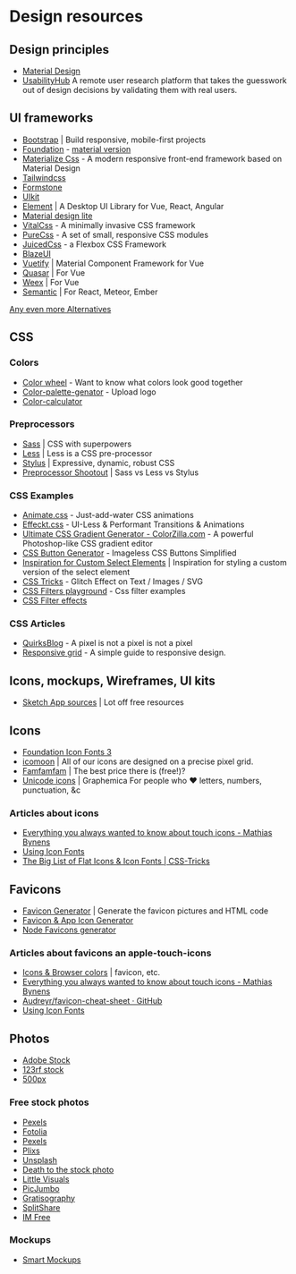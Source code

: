 # Design resources

## Design principles

* [Material Design](https://material.io/guidelines/)
* [UsabilityHub](https://usabilityhub.com/) A remote user research platform that takes the guesswork out of design decisions by validating them with real users.

## UI frameworks

* [Bootstrap](https://getbootstrap.com/) | Build responsive, mobile-first projects
* [Foundation](http://foundation.zurb.com/docs/) - [material version](https://github.com/mikolajdobrucki/material-foundation)
* [Materialize Css](https://materializecss.com/) - A modern responsive front-end framework based on Material Design
* [Tailwindcss](https://tailwindcss.com/)
* [Formstone](https://formstone.it)
* [UIkit](https://getuikit.com/)
* [Element](https://element.eleme.io/) | A Desktop UI Library for Vue, React, Angular
* [Material design lite](https://getmdl.io/)
* [VitalCss](https://vitalcss.com/) - A minimally invasive CSS framework
* [PureCss](https://purecss.io) - A set of small, responsive CSS modules
* [JuicedCss](http://juicedcss.com/) - a Flexbox CSS Framework
* [BlazeUI](https://www.blazeui.com/)
* [Vuetify](https://vuetifyjs.com/) | Material Component Framework for Vue
* [Quasar](http://quasar-framework.org/) | For Vue
* [Weex](https://weex-project.io/index.html) | For Vue
* [Semantic](https://semantic-ui.com/) | For React, Meteor, Ember

[Any even more Alternatives](https://classpert.com/blog/top-bootstrap-alternatives)

## CSS

### Colors
* [Color wheel](https://www.canva.com/colors/color-wheel/) - Want to know what colors look good together
* [Color-palette-genator](https://www.canva.com/colors/color-palette-generator/) - Upload logo
* [Color-calculator](https://www.sessions.edu/color-calculator/)

### Preprocessors

* [Sass](http://sass-lang.com/) | CSS with superpowers
* [Less](http://lesscss.org/) | Less is a CSS pre-processor
* [Stylus](http://stylus-lang.com/) | Expressive, dynamic, robust CSS
* [Preprocessor Shootout](https://code.tutsplus.com/tutorials/sass-vs-less-vs-stylus-preprocessor-shootout--net-24320) | Sass vs Less vs Stylus


### CSS Examples

* [Animate.css](http://daneden.github.io/animate.css/) - Just-add-water CSS animations
* [Effeckt.css](http://h5bp.github.io/Effeckt.css/) - UI-Less & Performant Transitions & Animations
* [Ultimate CSS Gradient Generator - ColorZilla.com](http://www.colorzilla.com/gradient-editor/) - A powerful Photoshop-like CSS gradient editor
* [CSS Button Generator](http://www.cssbuttongenerator.com) - Imageless CSS Buttons Simplified
* [Inspiration for Custom Select Elements](http://tympanus.net/codrops/2014/07/10/inspiration-for-custom-select-elements/) |
   Inspiration for styling a custom version of the select element
* [CSS Tricks](https://css-tricks.com/glitch-effect-text-images-svg/) - Glitch Effect on Text / Images / SVG
* [CSS Filters playground](http://bennettfeely.com/filters/) - Css filter examples
* [CSS Filter effects](http://html5-demos.appspot.com/static/css/filters/index.html)

### CSS Articles

* [QuirksBlog](http://www.quirksmode.org/blog/archives/2010/04/a_pixel_is_not.html) - A pixel is not a pixel is not a pixel
* [Responsive grid](http://www.adamkaplan.me/grid/) - A simple guide to responsive design.


## Icons, mockups, Wireframes, UI kits

* [Sketch App sources](https://www.sketchappsources.com/) | Lot off free resources

## Icons

* [Foundation Icon Fonts 3](http://zurb.com/playground/foundation-icon-fonts-3)
* [icomoon](https://icomoon.io/) | All of our icons are designed on a precise pixel grid.
* [Famfamfam](http://www.famfamfam.com/) | The best price there is (free!)?
* [Unicode icons](https://graphemica.com/) | Graphemica For people who ♥ letters, numbers, punctuation, &c

### Articles about icons

* [Everything you always wanted to know about touch icons - Mathias Bynens](https://mathiasbynens.be/notes/touch-icons)
* [Using Icon Fonts](http://gomakethings.com/icon-fonts/)
* [The Big List of Flat Icons & Icon Fonts | CSS-Tricks](http://css-tricks.com/flat-icons-icon-fonts/)

## Favicons

* [Favicon Generator](http://realfavicongenerator.net) | Generate the favicon pictures and HTML code
* [Favicon & App Icon Generator](https://www.favicon-generator.org/)
* [Node Favicons generator](https://github.com/haydenbleasel/favicons)

### Articles about favicons an apple-touch-icons

* [Icons & Browser colors](https://developers.google.com/web/fundamentals/design-and-ux/browser-customization/) | favicon, etc.
* [Everything you always wanted to know about touch icons - Mathias Bynens](https://mathiasbynens.be/notes/touch-icons)
* [Audreyr/favicon-cheat-sheet · GitHub](https://github.com/audreyr/favicon-cheat-sheet)
* [Using Icon Fonts](http://gomakethings.com/icon-fonts/)

## Photos

* [Adobe Stock](https://stock.adobe.com/)
* [123rf stock](https://nl.123rf.com/)
* [500px](https://web.500px.com/)

### Free stock photos

* [Pexels](https://www.pexels.com/)
* [Fotolia](http://www.fotolia.com)
* [Pexels](https://www.pexels.com)
* [Plixs](https://plixs.com)
* [Unsplash](http://unsplash.com/)
* [Death to the stock photo](http://join.deathtothestockphoto.com/)
* [Little Visuals](http://littlevisuals.co/)
* [PicJumbo](http://picjumbo.com/)
* [Gratisography](http://www.gratisography.com/)
* [SplitShare](http://splitshire.com/)
* [IM Free](http://www.imcreator.com/free)


### Mockups
* [Smart Mockups](https://smartmockups.com)

